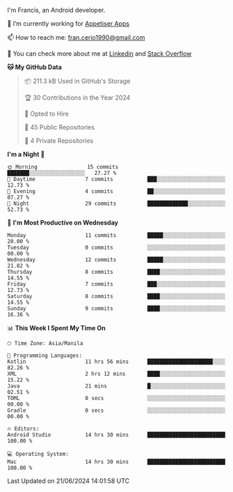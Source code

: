 
I'm Francis, an Android developer.

🔭 I’m currently working for [Appetiser Apps](http://appetiser.com.au)

📫 How to reach me: fran.cerio1990@gmail.com

👀 You can check more about me at [Linkedin](https://www.linkedin.com/in/francerio/) and [Stack Overflow](https://stackoverflow.com/users/1614267/fran-ceriu)



<!--START_SECTION:waka-->
**🐱 My GitHub Data** 

> 📦 211.3 kB Used in GitHub's Storage 
 > 
> 🏆 30 Contributions in the Year 2024
 > 
> 💼 Opted to Hire
 > 
> 📜 45 Public Repositories 
 > 
> 🔑 4 Private Repositories 
 > 
**I'm a Night 🦉** 

```text
🌞 Morning                15 commits          ███████░░░░░░░░░░░░░░░░░░   27.27 % 
🌆 Daytime                7 commits           ███░░░░░░░░░░░░░░░░░░░░░░   12.73 % 
🌃 Evening                4 commits           ██░░░░░░░░░░░░░░░░░░░░░░░   07.27 % 
🌙 Night                  29 commits          █████████████░░░░░░░░░░░░   52.73 % 
```
📅 **I'm Most Productive on Wednesday** 

```text
Monday                   11 commits          █████░░░░░░░░░░░░░░░░░░░░   20.00 % 
Tuesday                  0 commits           ░░░░░░░░░░░░░░░░░░░░░░░░░   00.00 % 
Wednesday                12 commits          █████░░░░░░░░░░░░░░░░░░░░   21.82 % 
Thursday                 8 commits           ████░░░░░░░░░░░░░░░░░░░░░   14.55 % 
Friday                   7 commits           ███░░░░░░░░░░░░░░░░░░░░░░   12.73 % 
Saturday                 8 commits           ████░░░░░░░░░░░░░░░░░░░░░   14.55 % 
Sunday                   9 commits           ████░░░░░░░░░░░░░░░░░░░░░   16.36 % 
```


📊 **This Week I Spent My Time On** 

```text
🕑︎ Time Zone: Asia/Manila

💬 Programming Languages: 
Kotlin                   11 hrs 56 mins      █████████████████████░░░░   82.26 % 
XML                      2 hrs 12 mins       ████░░░░░░░░░░░░░░░░░░░░░   15.22 % 
Java                     21 mins             █░░░░░░░░░░░░░░░░░░░░░░░░   02.51 % 
TOML                     0 secs              ░░░░░░░░░░░░░░░░░░░░░░░░░   00.00 % 
Gradle                   0 secs              ░░░░░░░░░░░░░░░░░░░░░░░░░   00.00 % 

🔥 Editors: 
Android Studio           14 hrs 30 mins      █████████████████████████   100.00 % 

💻 Operating System: 
Mac                      14 hrs 30 mins      █████████████████████████   100.00 % 
```


 Last Updated on 21/06/2024 14:01:58 UTC
<!--END_SECTION:waka-->
